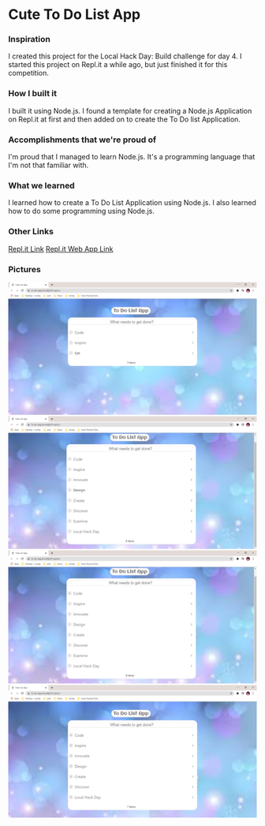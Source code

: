 # Cute To Do List App

### Inspiration
I created this project for the Local Hack Day: Build challenge for day 4. I started this project on Repl.it a while ago, but just finished it for this competition.

### How I built it
I built it using Node.js. I found a template for creating a Node.js Application on Repl.it at first and then added on to create the To Do list Application.

### Accomplishments that we're proud of
I'm proud that I managed to learn Node.js. It's a programming language that I'm not that familiar with.

### What we learned
I learned how to create a To Do List Application using Node.js. I also learned how to do some programming using Node.js.

### Other Links

[Repl.it Link](https://repl.it/@BrooklynF1/To-Do-App)
[Repl.it Web App Link](https://To-Do-App.brooklynf1.repl.co)

### Pictures

![checked list](image1.png)
![checked list](image2.png)
![checked list](image3.png)
![checked list](image4.png)
